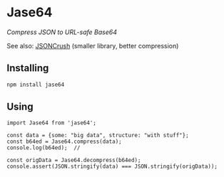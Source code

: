 # Jase64

_Compress JSON to URL-safe Base64_

See also: [JSONCrush](https://github.com/KilledByAPixel/JSONCrush) (smaller library, better compression)

## Installing

```bash
npm install jase64
```

## Using
```es6
import Jase64 from 'jase64';

const data = {some: "big data", structure: "with stuff"};
const b64ed = Jase64.compress(data);
console.log(b64ed);  // 

const origData = Jase64.decompress(b64ed);
console.assert(JSON.stringify(data) === JSON.stringify(origData));
```
